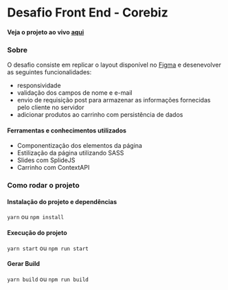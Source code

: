 # Desafio Front End - Corebiz

#### Veja o projeto ao vivo [aqui](https://coreteste.vercel.app/)

### Sobre
O desafio consiste em replicar o layout disponível no [Figma](https://www.figma.com/file/awhTJyKgrjEOqPHUrrFBv0/Corebiz---Frontend-Challenge?node-id=0%3A1) e desenevolver as seguintes funcionalidades:

- responsividade
- validação dos campos de nome e e-mail
- envio de requisição post para armazenar as informações fornecidas pelo cliente no servidor
- adicionar produtos ao carrinho com persistência de dados

#### Ferramentas e conhecimentos utilizados

 - Componentização dos elementos da página
 - Estilização da página utilizando SASS
 - Slides com SplideJS
 - Carrinho com ContextAPI

### Como rodar o projeto

#### Instalação do projeto e dependências
 `yarn` ou `npm install`
 
#### Execução do projeto
 `yarn start` ou `npm run start`

#### Gerar Build
 `yarn build` ou `npm run build`
